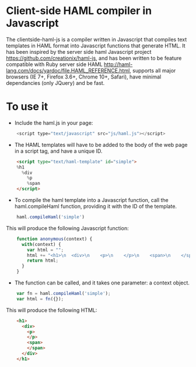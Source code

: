 # Client-side HAML compiler in Javascript

The clientside-haml-js is a compiler written in Javascript that compiles text templates in HAML format into Javascript functions that generate HTML. It 
has been inspired by the server side haml Javascript project https://github.com/creationix/haml-js, and has been written to be feature compatible with Ruby server 
side HAML http://haml-lang.com/docs/yardoc/file.HAML_REFERENCE.html, supports all major browsers (IE 7+, Firefox 3.6+, Chrome 10+, Safari), have minimal dependancies
(only JQuery) and be fast.

# To use it

* Include the haml.js in your page:

```javascript
    <script type="text/javascript" src="js/haml.js"></script>
```

* The HAML templates will have to be added to the body of the web page in a script tag, and have a unique ID.

```html
    <script type="text/haml-template" id="simple">
    %h1
      %div
        %p
        %span
    </script>
```

* To compile the haml template into a Javascript function, call the haml.compileHaml function, providing it with the ID of the template.
```javascript
    haml.compileHaml('simple')
```

This will produce the following Javascript function:
```javascript
    function anonymous(context) {
      with(context) {
        var html = "";
        html += "<h1>\n  <div>\n    <p>\n    </p>\n    <span>\n    </span>\n  </div>\n</h1>\n";
        return html;
      }
    }
```

* The function can be called, and it takes one parameter: a context object.

```javascript
    var fn = haml.compileHaml('simple');
    var html = fn({});
```

This will produce the following HTML:
```html
    <h1>
      <div>
        <p>
        </p>
        <span>
        </span>
      </div>
    </h1>
```
